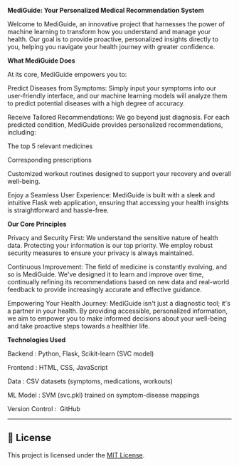 **MediGuide: Your Personalized Medical Recommendation System**

Welcome to MediGuide, an innovative project that harnesses the power of machine learning to transform how you understand and manage your health. Our goal is to provide proactive, personalized insights directly to you, helping you navigate your health journey with greater confidence.

**What MediGuide Does**

At its core, MediGuide empowers you to:

Predict Diseases from Symptoms: Simply input your symptoms into our user-friendly interface, and our machine learning models will analyze them to predict potential diseases with a high degree of accuracy.

Receive Tailored Recommendations: We go beyond just diagnosis. For each predicted condition, MediGuide provides personalized recommendations, including:

The top 5 relevant medicines

Corresponding prescriptions

Customized workout routines designed to support your recovery and overall well-being.

Enjoy a Seamless User Experience: MediGuide is built with a sleek and intuitive Flask web application, ensuring that accessing your health insights is straightforward and hassle-free.

**Our Core Principles**

Privacy and Security First: We understand the sensitive nature of health data. Protecting your information is our top priority. We employ robust security measures to ensure your privacy is always maintained.

Continuous Improvement: The field of medicine is constantly evolving, and so is MediGuide. We've designed it to learn and improve over time, continually refining its recommendations based on new data and real-world feedback to provide increasingly accurate and effective guidance.

Empowering Your Health Journey: MediGuide isn't just a diagnostic tool; it's a partner in your health. By providing accessible, personalized information, we aim to empower you to make informed decisions about your well-being and take proactive steps towards a healthier life.

**Technologies Used**

Backend	 : Python, Flask, Scikit-learn (SVC model)

Frontend	: HTML, CSS, JavaScript

Data : 	CSV datasets (symptoms, medications, workouts)

ML Model	 : SVM (svc.pkl) trained on symptom-disease mappings

Version Control : 	GitHub

---

## 📄 License
This project is licensed under the [MIT License](LICENSE).


